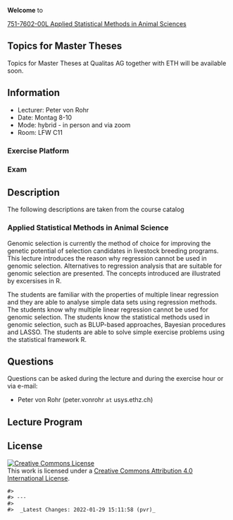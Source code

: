 
<!-- README.md is generated from README.Rmd. Please edit that file -->

**Welcome** to

[751-7602-00L Applied Statistical Methods in Animal
Sciences](http://www.vorlesungsverzeichnis.ethz.ch/Vorlesungsverzeichnis/lerneinheit.view?lerneinheitId=158980&semkez=2022S&ansicht=LEHRVERANSTALTUNGEN&lang=en)

## Topics for Master Theses

Topics for Master Theses at Qualitas AG together with ETH will be
available soon.

## Information

-   Lecturer: Peter von Rohr
-   Date: Montag 8-10
-   Mode: hybrid - in person and via zoom
-   Room: LFW C11

### Exercise Platform

### Exam

## Description

The following descriptions are taken from the course catalog

### Applied Statistical Methods in Animal Science

Genomic selection is currently the method of choice for improving the
genetic potential of selection candidates in livestock breeding
programs. This lecture introduces the reason why regression cannot be
used in genomic selection. Alternatives to regression analysis that are
suitable for genomic selection are presented. The concepts introduced
are illustrated by excersises in R.

The students are familiar with the properties of multiple linear
regression and they are able to analyse simple data sets using
regression methods. The students know why multiple linear regression
cannot be used for genomic selection. The students know the statistical
methods used in genomic selection, such as BLUP-based approaches,
Bayesian procedures and LASSO. The students are able to solve simple
exercise problems using the statistical framework R.

## Questions

Questions can be asked during the lecture and during the exercise hour
or via e-mail:

-   Peter von Rohr (peter.vonrohr `at` usys.ethz.ch)

## Lecture Program

## License

<a rel="license" href="http://creativecommons.org/licenses/by/4.0/"><img alt="Creative Commons License" style="border-width:0" src="https://i.creativecommons.org/l/by/4.0/88x31.png" /></a><br />This
work is licensed under a
<a rel="license" href="http://creativecommons.org/licenses/by/4.0/">Creative
Commons Attribution 4.0 International License</a>.

    #> 
    #> ---
    #> 
    #>  _Latest Changes: 2022-01-29 15:11:58 (pvr)_
